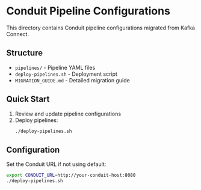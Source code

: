 # Conduit Pipeline Configurations

This directory contains Conduit pipeline configurations migrated from Kafka Connect.

## Structure

- `pipelines/` - Pipeline YAML files
- `deploy-pipelines.sh` - Deployment script
- `MIGRATION_GUIDE.md` - Detailed migration guide

## Quick Start

1. Review and update pipeline configurations
2. Deploy pipelines:
   ```bash
   ./deploy-pipelines.sh
   ```

## Configuration

Set the Conduit URL if not using default:
```bash
export CONDUIT_URL=http://your-conduit-host:8080
./deploy-pipelines.sh
```
